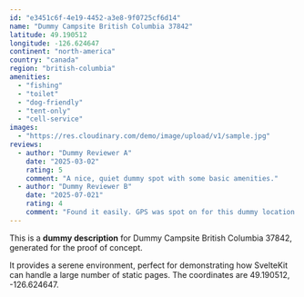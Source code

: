```yaml
---
id: "e3451c6f-4e19-4452-a3e8-9f0725cf6d14"
name: "Dummy Campsite British Columbia 37842"
latitude: 49.190512
longitude: -126.624647
continent: "north-america"
country: "canada"
region: "british-columbia"
amenities:
  - "fishing"
  - "toilet"
  - "dog-friendly"
  - "tent-only"
  - "cell-service"
images:
  - "https://res.cloudinary.com/demo/image/upload/v1/sample.jpg"
reviews:
  - author: "Dummy Reviewer A"
    date: "2025-03-02"
    rating: 5
    comment: "A nice, quiet dummy spot with some basic amenities."
  - author: "Dummy Reviewer B"
    date: "2025-07-021"
    rating: 4
    comment: "Found it easily. GPS was spot on for this dummy location."
---
```


This is a **dummy description** for Dummy Campsite British Columbia 37842, generated for the proof of concept.

It provides a serene environment, perfect for demonstrating how SvelteKit can handle a large number of static pages. The coordinates are 49.190512, -126.624647.

